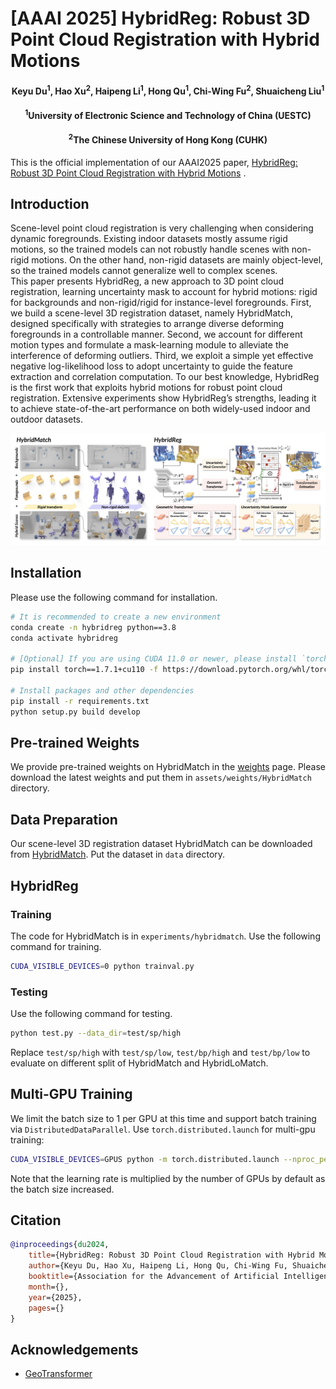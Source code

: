 # [AAAI 2025] HybridReg: Robust 3D Point Cloud Registration with Hybrid Motions

<h4 align = "center">Keyu Du<sup>1</sup>, Hao Xu<sup>2</sup>, Haipeng Li<sup>1</sup>, Hong Qu<sup>1</sup>, Chi-Wing Fu<sup>2</sup>, Shuaicheng Liu<sup>1</sup></h4>
<h4 align = "center"> <sup>1</sup>University of Electronic Science and Technology of China (UESTC)</center></h4>
<h4 align = "center"> <sup>2</sup>The Chinese University of Hong Kong (CUHK)</center></h4>

This is the official implementation of our AAAI2025 paper, [HybridReg: Robust 3D Point Cloud Registration with Hybrid Motions](https://arxiv.org/abs/2503.07019) .

## Introduction
Scene-level point cloud registration is very challenging when considering dynamic foregrounds. Existing indoor datasets mostly assume rigid motions, so the trained models can not robustly handle scenes with non-rigid motions. On the other hand, non-rigid datasets are mainly object-level, so the trained models cannot generalize well to complex scenes.  
This paper presents HybridReg, a new approach to 3D point cloud registration, learning uncertainty mask to account for hybrid motions: rigid for backgrounds and non-rigid/rigid for
instance-level foregrounds. First, we build a scene-level 3D registration dataset, namely HybridMatch, designed specifically with strategies to arrange diverse deforming foregrounds in a controllable manner. Second, we account for different motion types and formulate a mask-learning module to alleviate the interference of deforming outliers. Third, we exploit a simple yet effective negative log-likelihood loss to adopt uncertainty to guide the feature extraction and correlation computation. To our best knowledge, HybridReg is the first work that exploits hybrid motions for robust point cloud registration. Extensive experiments show HybridReg’s strengths, leading it to achieve state-of-the-art performance on both widely-used indoor and outdoor datasets.

![image text](./assets/pipeline.png)

## Installation

Please use the following command for installation.
```bash
# It is recommended to create a new environment
conda create -n hybridreg python==3.8
conda activate hybridreg

# [Optional] If you are using CUDA 11.0 or newer, please install `torch==1.7.1+cu110`
pip install torch==1.7.1+cu110 -f https://download.pytorch.org/whl/torch_stable.html

# Install packages and other dependencies
pip install -r requirements.txt
python setup.py build develop
```

## Pre-trained Weights

We provide pre-trained weights on HybridMatch in the [weights](https://github.com/mapledky/HybridReg_PyTorch/release) page. Please download the latest weights and put them in `assets/weights/HybridMatch` directory.


## Data Preparation
Our scene-level 3D registration dataset HybridMatch can be downloaded from [HybridMatch](https://huggingface.co/datasets/kinseyxyz/HybridMatch). Put the dataset in `data` directory.

## HybridReg

### Training

The code for HybridMatch is in `experiments/hybridmatch`. Use the following command for training.

```bash
CUDA_VISIBLE_DEVICES=0 python trainval.py
```

### Testing

Use the following command for testing.

```bash
python test.py --data_dir=test/sp/high
```

Replace `test/sp/high` with `test/sp/low`, `test/bp/high` and `test/bp/low` to evaluate on different split of HybridMatch and HybridLoMatch.

## Multi-GPU Training

We limit the batch size to 1 per GPU at this time and support batch training via `DistributedDataParallel`. Use `torch.distributed.launch` for multi-gpu training:

```bash
CUDA_VISIBLE_DEVICES=GPUS python -m torch.distributed.launch --nproc_per_node=NGPUS trainval.py
```

Note that the learning rate is multiplied by the number of GPUs by default as the batch size increased.


## Citation

```bibtex
@inproceedings{du2024,
    title={HybridReg: Robust 3D Point Cloud Registration with Hybrid Motions},
    author={Keyu Du, Hao Xu, Haipeng Li, Hong Qu, Chi-Wing Fu, Shuaicheng Liu},
    booktitle={Association for the Advancement of Artificial Intelligence (AAAI)},
    month={},
    year={2025},
    pages={}
}
```

## Acknowledgements

- [GeoTransformer](https://github.com/qinzheng93/GeoTransformer)